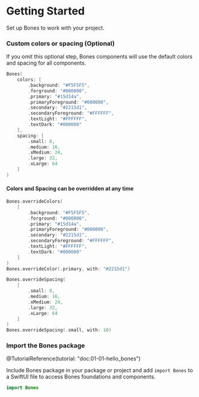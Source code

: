 # Getting Started

Set up Bones to work with your project.


###  Custom colors or spacing (Optional)

If you omit this optional step, Bones components will use the default colors and spacing for all components.

```swift
Bones(
    colors: [
        .background: "#F5F5F5",
        .forground: "#000000",
        .primary: "#15d14a",
        .primaryForeground: "#000000",
        .secondary: "#2215d1",
        .secondaryForeground: "#FFFFFF",
        .textLight: "#FFFFFF",
        .textDark: "#000000"
    ],
    spacing: [
        .small: 8,
        .medium: 16,
        .xMedium: 24,
        .large: 32,
        .xLarge: 64
    ]
)
```

#### Colors and Spacing can be overridden at any time

```swift
Bones.overrideColors(
    [
        .background: "#F5F5F5",
        .forground: "#000000",
        .primary: "#15d14a",
        .primaryForeground: "#000000",
        .secondary: "#2215d1",
        .secondaryForeground: "#FFFFFF",
        .textLight: "#FFFFFF",
        .textDark: "#000000"
    ]
)
Bones.overrideColor(.primary, with: "#2215d1")

Bones.overrideSpacing(
    [
        .small: 8,
        .medium: 16,
        .xMedium: 24,
        .large: 32,
        .xLarge: 64
    ]
)
Bones.overrideSpacing(.small, with: 10)
```


### Import the Bones package
@TutorialReference(tutorial: "doc:01-01-hello_bones")

Include Bones package in your package or project and add `import Bones` to a SwiftUI file to access Bones foundations and components.
```swift
import Bones
```
